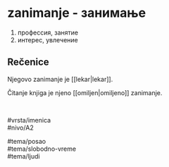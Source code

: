 # zanimanje - занимање

1. профессия, занятие  
2. интерес, увлечение  

## Rečenice

Njegovo zanimanje je [[lekar|lekar]].  

Čitanje knjiga je njeno [[omiljen|omiljeno]] zanimanje.  

<br>

#vrsta/imenica  
#nivo/A2  

#tema/posao  
#tema/slobodno-vreme  
#tema/ljudi  
